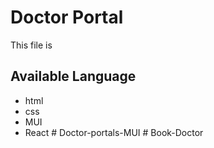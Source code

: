 # Doctor Portal

This file is

## Available Language

- html
- css
- MUI
- React
#   D o c t o r - p o r t a l s - M U I  
 #   B o o k - D o c t o r  
 